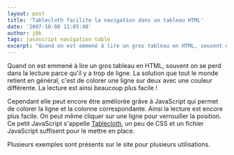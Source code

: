 ```yaml
---
layout: post
title: 'Tablecloth facilite la navigation dans un tableau HTML'
date: '2007-10-08 11:05:48'
author: j0k
tags: javascript navigation table
excerpt: "Quand on est emmené à lire un gros tableau en HTML, souvent on se perd dans la lecture parce qu'il y a trop de ligne. La solution que tout le monde retient en général, c'est de colorer une ligne sur deux avec une couleur différente. La lecture est ainsi beaucoup plus facile !     \nCependant elle peut encore être améliorée grâve à JavaScript qui permet de colorer      …"
---
```


Quand on est emmené à lire un gros tableau en HTML, souvent on se perd dans la lecture parce qu'il y a trop de ligne. La solution que tout le monde retient en général, c'est de colorer une ligne sur deux avec une couleur différente. La lecture est ainsi beaucoup plus facile !

Cependant elle peut encore être améliorée grâve à JavaScript qui permet de colorer la ligne et la colonne correspondante. Ainsi la lecture est encore plus facile. On peut même cliquer sur une ligne pour verrouiller la position.   Ce petit JavaScript s'appelle [Tablecloth](http://cssglobe.com/lab/tablecloth/), un peu de CSS et un fichier JavaScript suffisent pour le mettre en place.

Plusieurs exemples sont présents sur le site pour plusieurs utilisations.
